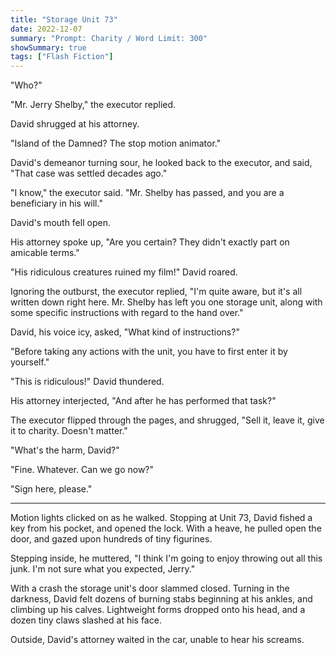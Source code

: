 ```yaml
---
title: "Storage Unit 73"
date: 2022-12-07
summary: "Prompt: Charity / Word Limit: 300"
showSummary: true
tags: ["Flash Fiction"]
---
```


"Who?"

"Mr. Jerry Shelby," the executor replied.

David shrugged at his attorney.

"Island of the Damned? The stop motion animator." 

David's demeanor turning sour, he looked back to the executor, and said, "That case was settled decades ago."

"I know," the executor said. "Mr. Shelby has passed, and you are a beneficiary in his will."

David's mouth fell open. 

His attorney spoke up, "Are you certain? They didn't exactly part on amicable terms."

"His ridiculous creatures ruined my film!" David roared.

Ignoring the outburst, the executor replied, "I'm quite aware, but it's all written down right here. Mr. Shelby has left you one storage unit, along with some specific instructions with regard to the hand over."

David, his voice icy, asked, "What kind of instructions?"

"Before taking any actions with the unit, you have to first enter it by yourself."

"This is ridiculous!" David thundered. 

His attorney interjected, "And after he has performed that task?"

The executor flipped through the pages, and shrugged, "Sell it, leave it, give it to charity. Doesn't matter."

"What's the harm, David?"

"Fine. Whatever. Can we go now?"

"Sign here, please."

---

Motion lights clicked on as he walked. Stopping at Unit 73, David fished a key from his pocket, and opened the lock. With a heave, he pulled open the door, and gazed upon hundreds of tiny figurines. 

Stepping inside, he muttered, "I think I'm going to enjoy throwing out all this junk. I'm not sure what you expected, Jerry."

With a crash the storage unit's door slammed closed. Turning in the darkness, David felt dozens of burning stabs beginning at his ankles, and climbing up his calves. Lightweight forms dropped onto his head, and a dozen tiny claws slashed at his face. 

Outside, David's attorney waited in the car, unable to hear his screams.